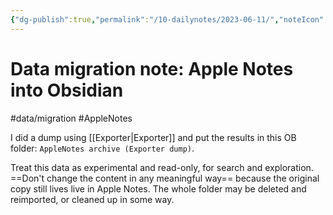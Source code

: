 ```yaml
---
{"dg-publish":true,"permalink":"/10-dailynotes/2023-06-11/","noteIcon":"2","created":"","updated":""}
---
```


# Data migration note: Apple Notes into Obsidian
#data/migration
#AppleNotes 

I did a dump using [[Exporter\|Exporter]] and put the results in this OB folder: `AppleNotes archive (Exporter dump)`.

Treat this data as experimental and read-only, for search and exploration. ==Don't change the content in any meaningful way== because the original copy still lives live in Apple Notes. The whole folder may be deleted and reimported, or cleaned up in some way.